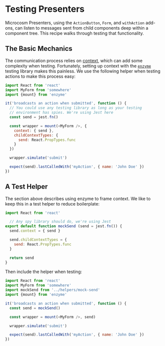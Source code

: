 # Testing Presenters

Microcosm Presenters, using the `ActionButton`, `Form`, and `withAction`
add-ons, can listen to messages sent from child components deep within a
component tree. This recipe walks through testing that functionality.

## The Basic Mechanics

The communication process relies on
[context](https://facebook.github.io/react/docs/context.html), which can add
some complexity when testing. Fortunately, setting up context with the
[`enzyme`](https://github.com/airbnb/enzyme) testing library makes this
painless. We use the following helper when testing actions to make this process
easy:

```javascript
import React from 'react'
import MyForm from 'somewhere'
import {mount} from 'enzyme'

it('broadcasts an action when submitted', function () {
  // You could use any testing library as long as your testing
  // environment has spies. We're using Jest here
  const send = jest.fn()

  const wrapper = mount(<MyForm />, {
    context: { send },
    childContextTypes: {
      send: React.PropTypes.func
    }
  })

  wrapper.simulate('submit')

  expect(send).lastCalledWith('myAction', { name: 'John Doe' })
})
```

## A Test Helper

The section above describes using enzyme to frame context. We like to
keep this in a test helper to reduce boilerplate:

```javascript
import React from 'react'

  // Any spy library should do, we're using Jest
export default function mockSend (send = jest.fn()) {
  send.context = { send }

  send.childContextTypes = {
    send: React.PropTypes.func
  }

  return send
}
```

Then include the helper when testing:

```javascript
import React from 'react'
import MyForm from 'somewhere'
import mockSend from '../helpers/mock-send'
import {mount} from 'enzyme'

it('broadcasts an action when submitted', function () {
  const send = mockSend()

  const wrapper = mount(<MyForm />, send)

  wrapper.simulate('submit')

  expect(send).lastCalledWith('myAction', { name: 'John Doe' })
})
```
